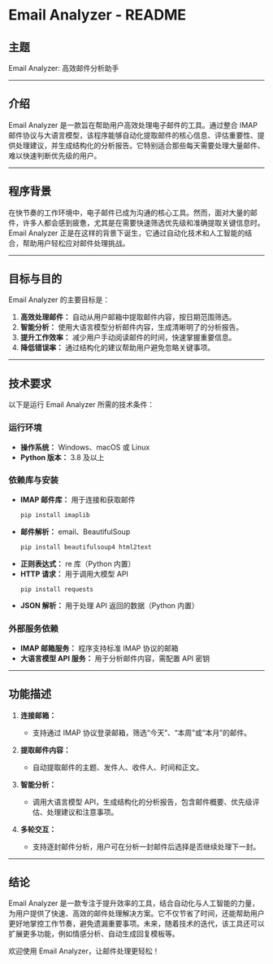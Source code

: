 # Email Analyzer - README

## **主题**

Email Analyzer: 高效邮件分析助手

---

## **介绍**

Email Analyzer 是一款旨在帮助用户高效处理电子邮件的工具。通过整合 IMAP 邮件协议与大语言模型，该程序能够自动化提取邮件的核心信息、评估重要性、提供处理建议，并生成结构化的分析报告。它特别适合那些每天需要处理大量邮件、难以快速判断优先级的用户。

---

## **程序背景**

在快节奏的工作环境中，电子邮件已成为沟通的核心工具。然而，面对大量的邮件，许多人都会感到疲惫，尤其是在需要快速筛选优先级和准确提取关键信息时。Email Analyzer 正是在这样的背景下诞生，它通过自动化技术和人工智能的结合，帮助用户轻松应对邮件处理挑战。

---

## **目标与目的**

Email Analyzer 的主要目标是：

1. **高效处理邮件：** 自动从用户邮箱中提取邮件内容，按日期范围筛选。
2. **智能分析：** 使用大语言模型分析邮件内容，生成清晰明了的分析报告。
3. **提升工作效率：** 减少用户手动阅读邮件的时间，快速掌握重要信息。
4. **降低错误率：** 通过结构化的建议帮助用户避免忽略关键事项。

---

## **技术要求**

以下是运行 Email Analyzer 所需的技术条件：

### **运行环境**
- **操作系统：** Windows、macOS 或 Linux
- **Python 版本：** 3.8 及以上

### **依赖库与安装**
- **IMAP 邮件库：** 用于连接和获取邮件
  ```bash
  pip install imaplib
  ```
- **邮件解析：** email、BeautifulSoup
  ```bash
  pip install beautifulsoup4 html2text
  ```
- **正则表达式：** re 库（Python 内置）
- **HTTP 请求：** 用于调用大模型 API
  ```bash
  pip install requests
  ```
- **JSON 解析：** 用于处理 API 返回的数据（Python 内置）

### **外部服务依赖**
- **IMAP 邮箱服务：** 程序支持标准 IMAP 协议的邮箱
- **大语言模型 API 服务：** 用于分析邮件内容，需配置 API 密钥

---

## **功能描述**

1. **连接邮箱：**
   - 支持通过 IMAP 协议登录邮箱，筛选“今天”、“本周”或“本月”的邮件。

2. **提取邮件内容：**
   - 自动提取邮件的主题、发件人、收件人、时间和正文。

3. **智能分析：**
   - 调用大语言模型 API，生成结构化的分析报告，包含邮件概要、优先级评估、处理建议和注意事项。

4. **多轮交互：**
   - 支持逐封邮件分析，用户可在分析一封邮件后选择是否继续处理下一封。

---

## **结论**

Email Analyzer 是一款专注于提升效率的工具，结合自动化与人工智能的力量，为用户提供了快速、高效的邮件处理解决方案。它不仅节省了时间，还能帮助用户更好地掌控工作节奏，避免遗漏重要事项。未来，随着技术的迭代，该工具还可以扩展更多功能，例如情感分析、自动生成回复模板等。

欢迎使用 Email Analyzer，让邮件处理更轻松！

